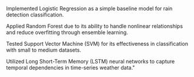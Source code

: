 Implemented Logistic Regression as a simple baseline model for rain detection classification.

Applied Random Forest due to its ability to handle nonlinear relationships and reduce overfitting through ensemble learning.

Tested Support Vector Machine (SVM) for its effectiveness in classification with small to medium datasets.

Utilized Long Short-Term Memory (LSTM) neural networks to capture temporal dependencies in time-series weather data."
